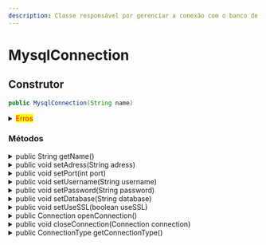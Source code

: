 ```yaml
---
description: Classe responsável por gerenciar a conexão com o banco de dados Mysql
---
```


# MysqlConnection

## Construtor

```java
public MysqlConnection(String name)
```

<details>

<summary><mark style="color:red;">Erros</mark></summary>

* <mark style="color:red;">NullPointerException</mark> : Ocorre quando o nome é vazio ou nulo

</details>

### Métodos

<details>

<summary>public String getName()</summary>

Obtém o nome da conexão

</details>

<details>

<summary>public void setAdress(String adress)</summary>

Define em qual endereço IP/Domínio a API irá se conectar

</details>

<details>

<summary>public void setPort(int port)</summary>

Define em qual parta a API irá se conectar no banco de dados

</details>

<details>

<summary>public void setUsername(String username)</summary>

Define qual o usuário do banco de dados

</details>

<details>

<summary>public void setPassword(String password)</summary>

Define qual a senha do usuário do banco de dados

</details>

<details>

<summary>public void setDatabase(String database)</summary>

Define qual o banco de dados que será usado

</details>

<details>

<summary>public void setUseSSL(boolean useSSL)</summary>

Define se a API irá se conectar com o banco de dados se forma segura

</details>

<details>

<summary>public Connection openConnection()</summary>

Inicia o processo de abertura de conexão com o banco de dados

<mark style="color:red;">**Erros**</mark>:

* <mark style="color:red;">NullPointerException</mark>: Ocorre quando não tem nenhum banco de dados definido pelo método [setDatabase](mysqlconnection.md#public-void-setdatabase-string-database)
* <mark style="color:red;">SQLException</mark>: Ocorre quando não foi possível estabelecer uma conexão com o banco de dados

</details>

<details>

<summary>public void closeConnection(Connection connection)</summary>

Método responsável por fechar a conexão com o banco de dados

<mark style="color:red;">**Erros**</mark>:

* <mark style="color:red;">SQLException</mark>: Ocorre quando há algum erro no fechamento da conexão com o banco de dados

</details>

<details>

<summary>public ConnectionType getConnectionType()</summary>

Retorna o tipo da Conexão sendo [ConnectionType.MYSQL](../../enums/connectiontype.md)

</details>
